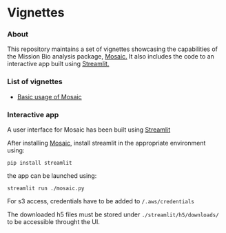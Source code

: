 # Vignettes

### About

This repository maintains a set of vignettes showcasing
the capabilities of the Mission Bio analysis package, [Mosaic.](https://github.com/MissionBio/mosaic)
It also includes the code to an interactive app built using [Streamlit.](https://www.streamlit.io/)

### List of vignettes
- [Basic usage of Mosaic](https://missionbio.github.io/mosaic-vignettes/basics/basics.html)

### Interactive app
A user interface for Mosaic has been built using [Streamlit](https://www.streamlit.io/)

After installing [Mosaic](https://github.com/MissionBio/mosaic), install streamlit
in the appropriate environment using:

```
pip install streamlit
```

the app can be launched using:

```
streamlit run ./mosaic.py
```

For s3 access, credentials have to be added to `/.aws/credentials`

The downloaded h5 files must be stored under `./streamlit/h5/downloads/`
to be accessible throught the UI.

